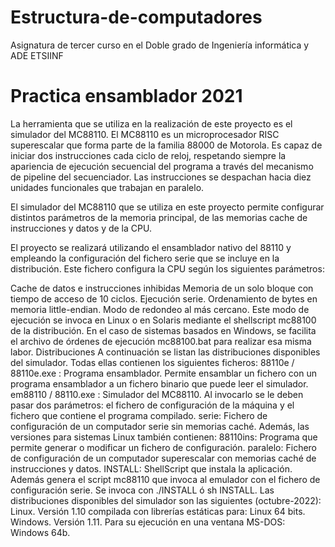 # Estructura-de-computadores
Asignatura de tercer curso en el Doble grado de Ingeniería informática y ADE
ETSIINF
# Practica ensamblador 2021
La herramienta que se utiliza en la realización de este proyecto es el simulador del MC88110.
El MC88110 es un microprocesador RISC superescalar que forma parte de la familia 88000 de Motorola. Es capaz de iniciar dos instrucciones cada ciclo de reloj, respetando siempre la apariencia de ejecución secuencial del programa a través del mecanismo de pipeline del secuenciador. Las instrucciones se despachan hacia diez unidades funcionales que trabajan en paralelo.

El simulador del MC88110 que se utiliza en este proyecto permite configurar distintos parámetros de la memoria principal, de las memorias cache de instrucciones y datos y de la CPU.

El proyecto se realizará utilizando el ensamblador nativo del 88110 y empleando la configuración del fichero serie que se incluye en la distribución. Este fichero configura la CPU según los siguientes parámetros:

Cache de datos e instrucciones inhibidas
Memoria de un solo bloque con tiempo de acceso de 10 ciclos.
Ejecución serie.
Ordenamiento de bytes en memoria little-endian.
Modo de redondeo al más cercano.
Este modo de ejecución se invoca en Linux o en Solaris mediante el shellscript mc88100 de la distribución. En el caso de sistemas basados en Windows, se facilita el archivo de órdenes de ejecución mc88100.bat para realizar esa misma labor.
Distribuciones
A continuación se listan las distribuciones disponibles del simulador. Todas ellas contienen los siguientes ficheros:
88110e / 88110e.exe : Programa ensamblador. Permite ensamblar un fichero con un programa ensamblador a un fichero binario que puede leer el simulador.
em88110 / 88110.exe : Simulador del MC88110. Al invocarlo se le deben pasar dos parámetros: el fichero de configuración de la máquina y el fichero que contiene el programa compilado.
serie: Fichero de configuración de un computador serie sin memorias caché.
Además, las versiones para sistemas Linux también contienen:
88110ins: Programa que permite generar o modificar un fichero de configuración.
paralelo: Fichero de configuración de un computador superescalar con memorias caché de instrucciones y datos.
INSTALL: ShellScript que instala la aplicación. Además genera el script mc88110 que invoca al emulador con el fichero de configuración serie. Se invoca con ./INSTALL ó sh INSTALL.
Las distribuciones disponibles del simulador son las siguientes (octubre-2022):
Linux. Versión 1.10 compilada con librerías estáticas para: Linux 64 bits.
Windows. Versión 1.11. Para su ejecución en una ventana MS-DOS: Windows 64b.
